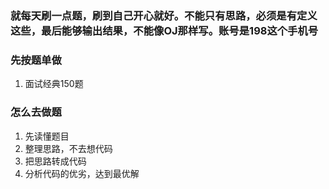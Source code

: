 ### 就每天刷一点题，刷到自己开心就好。不能只有思路，必须是有定义这些，最后能够输出结果，不能像OJ那样写。账号是198这个手机号
### 先按题单做 
1. 面试经典150题
### 怎么去做题
1. 先读懂题目
2. 整理思路，不去想代码
3. 把思路转成代码
4. 分析代码的优劣，达到最优解